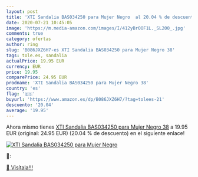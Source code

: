 ```yaml
---
layout: post
title: 'XTI Sandalia BAS034250 para Mujer Negro  al 20.04 % de descuento'
date: 2020-07-21 10:45:05
image: 'https://m.media-amazon.com/images/I/412yBrOOF1L._SL200_.jpg'
comments: true
category: ofertas
author: ring
slug: 'B086JXZ6H7-es XTI Sandalia BAS034250 para Mujer Negro 38'
tags: tole.es, sandalia
actualPrice: 19.95 EUR
currency: EUR
price: 19.95
comparePrice: 24.95 EUR
prodname: 'XTI Sandalia BAS034250 para Mujer Negro 38'
country: 'es'
flag: '🇪🇸'
buyurl: 'https://www.amazon.es/dp/B086JXZ6H7/?tag=tolees-21'
descuento: '20.04'
average: '19.95'
---
```


Ahora mismo tienes [XTI Sandalia BAS034250 para Mujer Negro 38](https://www.amazon.es/dp/B086JXZ6H7/?tag=tolees-21) a 19.95 EUR (original: 24.95 EUR) (20.04 %  de descuento) en el siguiente enlace!

[![XTI Sandalia BAS034250 para Mujer Negro ](https://m.media-amazon.com/images/I/412yBrOOF1L._SL200_.jpg)](https://www.amazon.es/dp/B086JXZ6H7/?tag=tolees-21)

🔎:


[🛒 Visítala!!!](https://www.amazon.es/dp/B086JXZ6H7/?tag=tolees-21)

